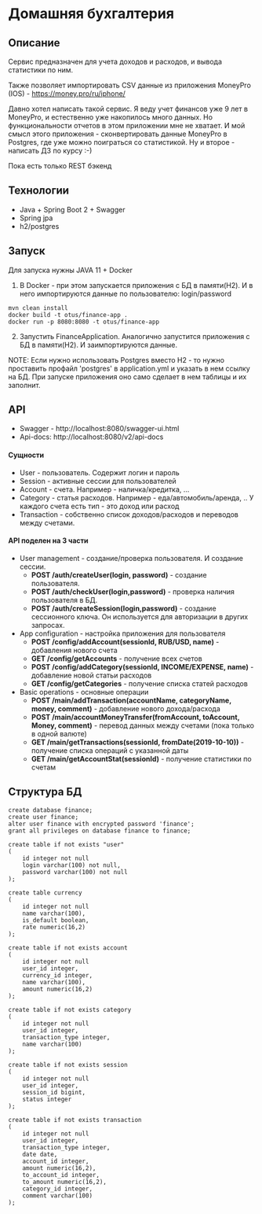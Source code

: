 # Домашняя бухгалтерия

## Описание
Сервис предназначен для учета доходов и расходов, и вывода статистики по ним.

Также позволяет импортировать CSV данные из приложения MoneyPro (IOS) - https://money.pro/ru/iphone/

Давно хотел написать такой сервис. Я веду учет финансов уже 9 лет в MoneyPro, и естественно уже накопилось много данных. Но функциональности отчетов в этом приложении мне не хватает. И мой смысл этого приложения - сконвертировать данные MoneyPro в Postgres, где уже можно поиграться со статистикой. Ну и второе - написать ДЗ по курсу :-)

Пока есть только REST бэкенд

## Технологии
- Java + Spring Boot 2 + Swagger
- Spring jpa
- h2/postgres

## Запуск
Для запуска нужны JAVA 11 + Docker

1) В Docker - при этом запускается приложения с БД в памяти(H2). И в него импортируются данные по пользователю: login/password
```
mvn clean install
docker build -t otus/finance-app .
docker run -p 8080:8080 -t otus/finance-app
```

2) Запустить FinanceApplication. Аналогично запустится приложения с БД в памяти(H2). И заимпортируются данные.

NOTE: Если нужно использовать Postgres вместо H2 - то нужно проставить профайл 'postgres' в application.yml и указать в нем ссылку на БД. При запуске приложения оно само сделает в нем таблицы и их заполнит.


## API
- Swagger - http://localhost:8080/swagger-ui.html
- Api-docs: http://localhost:8080/v2/api-docs

#### Сущности
- User - пользователь. Содержит логин и пароль
- Session - активные сессии для пользователей
- Account - счета. Например - наличка/кредитка, ...
- Category - статья расходов. Например - еда/автомобиль/аренда, .. У каждого счета есть тип - это доход или расход
- Transaction - собственно список доходов/расходов и переводов между счетами.

#### API поделен на 3 части
- User management - создание/проверка пользователя. И создание сессии.
    - **POST /auth/createUser(login, password)** - создание пользователя.
    - **POST /auth/checkUser(login,password)** - проверка наличия пользователя в БД.
    - **POST /auth/createSession(login,password)** - создание сессионного ключа. Он используется для авторизации в других запросах.
- App configuration - настройка приложения для пользователя
    - **POST /config/addAccount(sessionId, RUB/USD, name)** - добавления нового счета
    - **GET /config/getAccounts** - получение всех счетов
    - **POST /config/addCategory(sessionId, INCOME/EXPENSE, name)** - добавление новой статьи расходов
    - **GET /config/getCategories** - получение списка статей расходов
 - Basic operations - основные операции
    - **POST /main/addTransaction(accountName, categoryName, money, comment)** - добавление нового дохода/расхода
    - **POST /main/accountMoneyTransfer(fromAccount, toAccount, Money, comment)** - перевод данных между счетами (пока только в одной валюте)
    - **GET /main/getTransactions(sessionId, fromDate(2019-10-10))** - получение списка операций с указанной даты
    - **GET /main/getAccountStat(sessionId)** - получение статистики по счетам
    
## Структура БД

```
create database finance;
create user finance;
alter user finance with encrypted password 'finance';
grant all privileges on database finance to finance;
```


```
create table if not exists "user"
(
	id integer not null
	login varchar(100) not null,
	password varchar(100) not null
);

create table currency
(
	id integer not null
	name varchar(100),
	is_default boolean,
	rate numeric(16,2)
);

create table if not exists account
(
	id integer not null
	user_id integer,
	currency_id integer,
	name varchar(100),
	amount numeric(16,2)
);

create table if not exists category
(
	id integer not null
	user_id integer,
	transaction_type integer,
	name varchar(100)
);

create table if not exists session
(
	id integer not null
	user_id integer,
	session_id bigint,
	status integer
);

create table if not exists transaction
(
	id integer not null
	user_id integer,
	transaction_type integer,
	date date,
	account_id integer,
	amount numeric(16,2),
	to_account_id integer,
	to_amount numeric(16,2),
	category_id integer,
	comment varchar(100)
);
```

